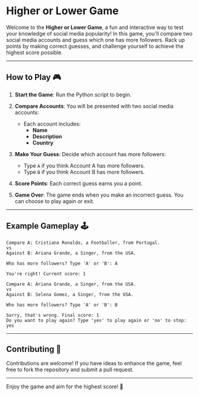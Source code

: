 # Higher or Lower Game

Welcome to the **Higher or Lower Game**, a fun and interactive way to test your knowledge of social media popularity! In this game, you'll compare two social media accounts and guess which one has more followers. Rack up points by making correct guesses, and challenge yourself to achieve the highest score possible.

---

## How to Play 🎮

1. **Start the Game**: Run the Python script to begin.

2. **Compare Accounts**: You will be presented with two social media accounts:
   - Each account includes:
     - **Name**
     - **Description**
     - **Country**

3. **Make Your Guess**: Decide which account has more followers:
   - Type `A` if you think Account A has more followers.
   - Type `B` if you think Account B has more followers.

4. **Score Points**: Each correct guess earns you a point.

5. **Game Over**: The game ends when you make an incorrect guess. You can choose to play again or exit.

---

## Example Gameplay 🕹️

```
Compare A: Cristiano Ronaldo, a Footballer, from Portugal.
vs
Against B: Ariana Grande, a Singer, from the USA.

Who has more followers? Type 'A' or 'B': A

You're right! Current score: 1

Compare A: Ariana Grande, a Singer, from the USA.
vs
Against B: Selena Gomez, a Singer, from the USA.

Who has more followers? Type 'A' or 'B': B

Sorry, that's wrong. Final score: 1
Do you want to play again? Type 'yes' to play again or 'no' to stop: yes
```

---

## Contributing 🤝

Contributions are welcome! If you have ideas to enhance the game, feel free to fork the repository and submit a pull request.

---

Enjoy the game and aim for the highest score! 🚀

